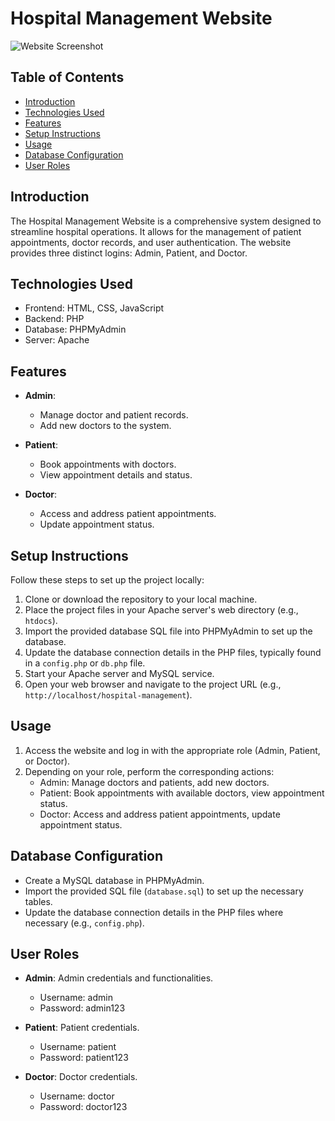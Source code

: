 # Hospital Management Website

![Website Screenshot](iwp1.png)

## Table of Contents
- [Introduction](#introduction)
- [Technologies Used](#technologies-used)
- [Features](#features)
- [Setup Instructions](#setup-instructions)
- [Usage](#usage)
- [Database Configuration](#database-configuration)
- [User Roles](#user-roles)


## Introduction
The Hospital Management Website is a comprehensive system designed to streamline hospital operations. It allows for the management of patient appointments, doctor records, and user authentication. The website provides three distinct logins: Admin, Patient, and Doctor.

## Technologies Used
- Frontend: HTML, CSS, JavaScript
- Backend: PHP
- Database: PHPMyAdmin
- Server: Apache

## Features
- **Admin**: 
  - Manage doctor and patient records.
  - Add new doctors to the system.

- **Patient**:
  - Book appointments with doctors.
  - View appointment details and status.

- **Doctor**:
  - Access and address patient appointments.
  - Update appointment status.

## Setup Instructions
Follow these steps to set up the project locally:

1. Clone or download the repository to your local machine.
2. Place the project files in your Apache server's web directory (e.g., `htdocs`).
3. Import the provided database SQL file into PHPMyAdmin to set up the database.
4. Update the database connection details in the PHP files, typically found in a `config.php` or `db.php` file.
5. Start your Apache server and MySQL service.
6. Open your web browser and navigate to the project URL (e.g., `http://localhost/hospital-management`).

## Usage
1. Access the website and log in with the appropriate role (Admin, Patient, or Doctor).
2. Depending on your role, perform the corresponding actions:
   - Admin: Manage doctors and patients, add new doctors.
   - Patient: Book appointments with available doctors, view appointment status.
   - Doctor: Access and address patient appointments, update appointment status.

## Database Configuration
- Create a MySQL database in PHPMyAdmin.
- Import the provided SQL file (`database.sql`) to set up the necessary tables.
- Update the database connection details in the PHP files where necessary (e.g., `config.php`).

## User Roles
- **Admin**: Admin credentials and functionalities.
  - Username: admin
  - Password: admin123

- **Patient**: Patient credentials.
  - Username: patient
  - Password: patient123

- **Doctor**: Doctor credentials.
  - Username: doctor
  - Password: doctor123


